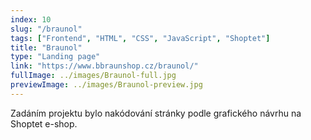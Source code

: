 ```yaml
---
index: 10
slug: "/braunol"
tags: ["Frontend", "HTML", "CSS", "JavaScript", "Shoptet"]
title: "Braunol"
type: "Landing page"
link: "https://www.bbraunshop.cz/braunol/"
fullImage: ../images/Braunol-full.jpg
previewImage: ../images/Braunol-preview.jpg
---
```


Zadáním projektu bylo nakódování stránky podle grafického návrhu na Shoptet e-shop.